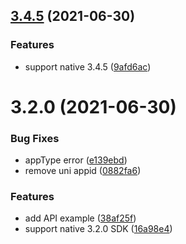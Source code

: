 ## [3.4.5](https://github.com/AgoraIO-Community/Agora-Uniapp-SDK/compare/v3.2.0...v3.4.5) (2021-06-30)


### Features

* support native 3.4.5 ([9afd6ac](https://github.com/AgoraIO-Community/Agora-Uniapp-SDK/commit/9afd6ac3a2d6c52edb270660db5245b5035e626b))

# 3.2.0 (2021-06-30)


### Bug Fixes

* appType error ([e139ebd](https://github.com/AgoraIO-Community/Agora-Uniapp-SDK/commit/e139ebd062861b8b721195f3343d5882b249f86c))
* remove uni appid ([0882fa6](https://github.com/AgoraIO-Community/Agora-Uniapp-SDK/commit/0882fa64a5a1407d65fff857fa928acb790c2987))


### Features

* add API example ([38af25f](https://github.com/AgoraIO-Community/Agora-Uniapp-SDK/commit/38af25f4179ad6b384057f65af2f6bffc7bd8d78))
* support native 3.2.0 SDK ([16a98e4](https://github.com/AgoraIO-Community/Agora-Uniapp-SDK/commit/16a98e40be3b9b0cfe0d2275d9ec6468daab3a79))

